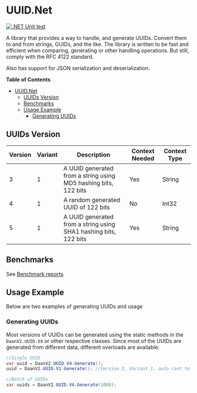 # UUID.Net

[![.NET Unit test](https://github.com/DaanV2/DaanV2.UUID.Net/actions/workflows/dotnet-test.yml/badge.svg)](https://github.com/DaanV2/DaanV2.UUID.Net/actions/workflows/dotnet-test.yml)

A library that provides a way to handle, and generate UUIDs. Convert them to and from strings, GUIDs, and the like. 
The library is written to be fast and efficient when comparing, generating or other handling operations. But still, comply with the RFC 4122 standard.

Also has support for JSON serialization and deserialization.

**Table of Contents**
- [UUID.Net](#uuidnet)
  - [UUIDs Version](#uuids-version)
  - [Benchmarks](#benchmarks)
  - [Usage Example](#usage-example)
    - [Generating UUIDs](#generating-uuids)

## UUIDs Version

| Version | Variant | Description                                                      | Context Needed | Context Type |
| ------- | ------- | ---------------------------------------------------------------- | -------------- | ------------ |
| 3       | 1       | A UUID generated from a string using MD5 hashing bits, 122 bits  | Yes            | String       |
| 4       | 1       | A random generated UUID of 122 bits                              | No             | Int32        |
| 5       | 1       | A UUID generated from a string using SHA1 hashing bits, 122 bits | Yes            | String       |


## Benchmarks
See [Benchmark reports](./Benchmark/Reports/results/README.md)

## Usage Example
Below are two examples of generating UUIDs and usage

### Generating UUIDs
Most versions of UUIDs can be generated using the static methods in the `DaanV2.UUID.V4` or other respective classes.
Since most of the UUIDs are generated from different data, different overloads are available.

```csharp
//Single UUID
var uuid = DaanV2.UUID.V4.Generate();
uuid = DaanV2.UUID.V1.Generate(); //Version 3, Variant 1. auto cast to string

//Batch of UUIDs
var uuids = DaanV2.UUID.V4.Generate(1000);
```

